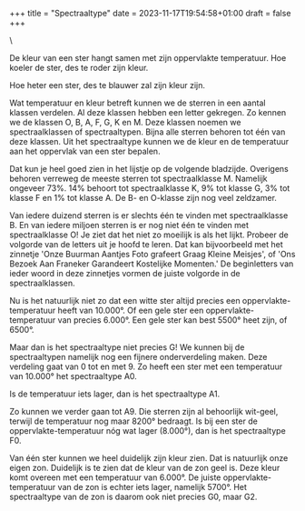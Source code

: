 +++
title = "Spectraaltype"
date = 2023-11-17T19:54:58+01:00
draft = false
+++

\

De kleur van een ster hangt samen met zijn oppervlakte temperatuur. Hoe
koeler de ster, des te roder zijn kleur.

Hoe heter een ster, des te blauwer zal zijn kleur zijn.

Wat temperatuur en kleur betreft kunnen we de sterren in een aantal
klassen verdelen. Al deze klassen hebben een letter gekregen. Zo kennen
we de klassen O, B, A, F, G, K en M. Deze klassen noemen we
spectraalklassen of spectraaltypen. Bijna alle sterren behoren tot één
van deze klassen. Uit het spectraaltype kunnen we de kleur en de
temperatuur aan het oppervlak van een ster bepalen.

Dat kun je heel goed zien in het lijstje op de volgende bladzijde.
Overigens behoren verreweg de meeste sterren tot spectraalklasse M.
Namelijk ongeveer 73%. 14% behoort tot spectraalklasse K, 9% tot klasse
G, 3% tot klasse F en 1% tot klasse A. De B- en O-klasse zijn nog veel
zeldzamer.

Van iedere duizend sterren is er slechts één te vinden met
spectraalklasse B. En van iedere miljoen sterren is er nog niet één te
vinden met spectraalklasse O! Je ziet dat het niet zo moeilijk is als
het lijkt. Probeer de volgorde van de letters uit je hoofd te leren. Dat
kan bijvoorbeeld met het zinnetje \'Onze Buurman Aantjes Foto grafeert
Graag Kleine Meisjes\', of \'Ons Bezoek Aan Franeker Garandeert
Kostelijke Momenten.\' De beginletters van ieder woord in deze zinnetjes
vormen de juiste volgorde in de spectraalklassen.

Nu is het natuurlijk niet zo dat een witte ster altijd precies een
oppervlakte-temperatuur heeft van 10.000°. Of een gele ster een
oppervlakte-temperatuur van precies 6.000°. Een gele ster kan best 5500°
heet zijn, of 6500°.

Maar dan is het spectraaltype niet precies G! We kunnen bij de
spectraaltypen namelijk nog een fijnere onderverdeling maken. Deze
verdeling gaat van 0 tot en met 9. Zo heeft een ster met een temperatuur
van 10.000° het spectraaltype A0.

Is de temperatuur iets lager, dan is het spectraaltype A1.

Zo kunnen we verder gaan tot A9. Die sterren zijn al behoorlijk
wit-geel, terwijl de temperatuur nog maar 8200° bedraagt. Is bij een
ster de oppervlakte-temperatuur nóg wat lager (8.000°), dan is het
spectraaltype F0.

Van één ster kunnen we heel duidelijk zijn kleur zien. Dat is natuurlijk
onze eigen zon. Duidelijk is te zien dat de kleur van de zon geel is.
Deze kleur komt overeen met een temperatuur van 6.000°. De juiste
oppervlakte-temperatuur van de zon is echter iets lager, namelijk 5700°.
Het spectraaltype van de zon is daarom ook niet precies G0, maar G2.
